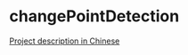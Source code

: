 # changePointDetection

[Project description in Chinese](http://htmlpreview.github.com/?https://github.com/natnij/changePointDetection/blob/master/doc/AOI-Copy1.html)
